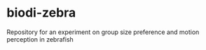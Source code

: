 # biodi-zebra
Repository for an experiment on group size preference and motion perception in zebrafish
